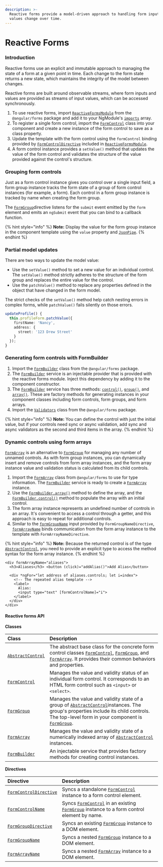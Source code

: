 ```yaml
---
description: >-
  Reactive forms provide a model-driven approach to handling form inputs whose
  values change over time.
---
```


# Reactive Forms

### Introduction <a id="introduction-to-reactive-forms"></a>

Reactive forms use an explicit and immutable approach to managing the state of a form at a given point in time. Each change to the form state returns a new state, which maintains the integrity of the model between changes. 

Reactive forms are built around observable streams, where form inputs and values are provided as streams of input values, which can be accessed synchronously.

1.  To use reactive forms, import [`ReactiveFormsModule`](https://angular.io/api/forms/ReactiveFormsModule) from the `@angular/forms` package and add it to your NgModule's [`imports`](https://angular.io/api/core/NgModule#imports) array.
2.  To register a single form control, import the [`FormControl`](https://angular.io/api/forms/FormControl) class into your component and create a new instance of the form control to save as a class property.
3.  Update the template with the form control using the `formControl` binding provided by [`FormControlDirective`](https://angular.io/api/forms/FormControlDirective) included in [`ReactiveFormsModule`](https://angular.io/api/forms/ReactiveFormsModule).
4.   A form control instance provides a `setValue()` method that updates the value of the form control and validates the structure of the value provided against the control's structure. 

### Grouping form controls <a id="grouping-form-controls"></a>

 Just as a form control instance gives you control over a single input field, a form group instance tracks the form state of a group of form control instances \(for example, a form\). Each control in a form group instance is tracked by name when creating the form group. 

 The [`FormGroup`](https://angular.io/api/forms/FormGroup)directive listens for the `submit` event emitted by the `form` element and emits an `ngSubmit` event that you can bind to a callback function.

{% hint style="info" %}
 **Note:** Display the value for the form group instance in the component template using the `value` property and [`JsonPipe`](https://angular.io/api/common/JsonPipe).
{% endhint %}

### Partial model updates <a id="partial-model-updates"></a>

There are two ways to update the model value:

* Use the `setValue()` method to set a new value for an individual control. The `setValue()` method strictly adheres to the structure of the form group and replaces the entire value for the control.
* Use the `patchValue()` method to replace any properties defined in the object that have changed in the form model.

The strict checks of the `setValue()` method help catch nesting errors in complex forms, while `patchValue()` fails silently on those errors.

```typescript
updateProfile() {
  this.profileForm.patchValue({
    firstName: 'Nancy',
    address: {
      street: '123 Drew Street'
    }
  });
}
```

### Generating form controls with FormBuilder <a id="generating-form-controls-with-formbuilder"></a>

1.  Import the [`FormBuilder`](https://angular.io/api/forms/FormBuilder) class from the `@angular/forms` package.
2.  The [`FormBuilder`](https://angular.io/api/forms/FormBuilder) service is an injectable provider that is provided with the reactive forms module. Inject this dependency by adding it to the component constructor.
3.  The [`FormBuilder`](https://angular.io/api/forms/FormBuilder) service has three methods: [`control()`](https://angular.io/api/forms/FormBuilder#control), [`group()`](https://angular.io/api/forms/FormBuilder#group), and [`array()`](https://angular.io/api/forms/FormBuilder#array). These are factory methods for generating instances in your component classes including form controls, form groups, and form arrays.
4. Import the [`Validators`](https://angular.io/api/forms/Validators) class from the `@angular/forms` package.

{% hint style="info" %}
 **Note:** You can define the control with just the initial value, but if your controls need sync or async validation, add sync and async validators as the second and third items in the array.
{% endhint %}

### Dynamic controls using form arrays <a id="dynamic-controls-using-form-arrays"></a>

 [`FormArray`](https://angular.io/api/forms/FormArray) is an alternative to [`FormGroup`](https://angular.io/api/forms/FormGroup) for managing any number of unnamed controls. As with form group instances, you can dynamically insert and remove controls from form array instances, and the form array instance value and validation status is calculated from its child controls.

1.  Import the [`FormArray`](https://angular.io/api/forms/FormArray) class from `@angular/forms` to use for type information. The [`FormBuilder`](https://angular.io/api/forms/FormBuilder) service is ready to create a [`FormArray`](https://angular.io/api/forms/FormArray) instance.
2. Use the [`FormBuilder.array()`](https://angular.io/api/forms/FormBuilder#array) method to define the array, and the [`FormBuilder.control()`](https://angular.io/api/forms/FormBuilder#control) method to populate the array with an initial control.
3.  The form array instance represents an undefined number of controls in an array. It's convenient to access a control through a getter, and this approach is easy to repeat for additional controls.
4.  Similar to the [`formGroupName`](https://angular.io/api/forms/FormGroupName) input provided by `FormGroupNameDirective`, [`formArrayName`](https://angular.io/api/forms/FormArrayName) binds communication from the form array instance to the template with `FormArrayNameDirective`.

{% hint style="info" %}
 **Note:** Because the returned control is of the type [`AbstractControl`](https://angular.io/api/forms/AbstractControl), you need to provide an explicit type to access the method syntax for the form array instance.
{% endhint %}

```markup
<div formArrayName="aliases">
  <h3>Aliases</h3> <button (click)="addAlias()">Add Alias</button>

  <div *ngFor="let address of aliases.controls; let i=index">
    <!-- The repeated alias template -->
    <label>
      Alias:
      <input type="text" [formControlName]="i">
    </label>
  </div>
</div>
```

#### Reactive forms API <a id="reactive-forms-api"></a>

**Classes**

| Class | Description |
| :--- | :--- |
| [`AbstractControl`](https://angular.io/api/forms/AbstractControl) | The abstract base class for the concrete form control classes [`FormControl`](https://angular.io/api/forms/FormControl), [`FormGroup`](https://angular.io/api/forms/FormGroup), and [`FormArray`](https://angular.io/api/forms/FormArray). It provides their common behaviors and properties. |
| [`FormControl`](https://angular.io/api/forms/FormControl) | Manages the value and validity status of an individual form control. It corresponds to an HTML form control such as `<input>` or `<select>`. |
| [`FormGroup`](https://angular.io/api/forms/FormGroup) | Manages the value and validity state of a group of [`AbstractControl`](https://angular.io/api/forms/AbstractControl)instances. The group's properties include its child controls. The top-level form in your component is [`FormGroup`](https://angular.io/api/forms/FormGroup). |
| [`FormArray`](https://angular.io/api/forms/FormArray) | Manages the value and validity state of a numerically indexed array of [`AbstractControl`](https://angular.io/api/forms/AbstractControl) instances. |
| [`FormBuilder`](https://angular.io/api/forms/FormBuilder) | An injectable service that provides factory methods for creating control instances. |

**Directives**

| Directive | Description |
| :--- | :--- |
| [`FormControlDirective`](https://angular.io/api/forms/FormControlDirective) | Syncs a standalone [`FormControl`](https://angular.io/api/forms/FormControl) instance to a form control element. |
| [`FormControlName`](https://angular.io/api/forms/FormControlName) | Syncs [`FormControl`](https://angular.io/api/forms/FormControl) in an existing [`FormGroup`](https://angular.io/api/forms/FormGroup) instance to a form control element by name. |
| [`FormGroupDirective`](https://angular.io/api/forms/FormGroupDirective) | Syncs an existing [`FormGroup`](https://angular.io/api/forms/FormGroup) instance to a DOM element. |
| [`FormGroupName`](https://angular.io/api/forms/FormGroupName) | Syncs a nested [`FormGroup`](https://angular.io/api/forms/FormGroup) instance to a DOM element. |
| [`FormArrayName`](https://angular.io/api/forms/FormArrayName) | Syncs a nested [`FormArray`](https://angular.io/api/forms/FormArray) instance to a DOM element. |



